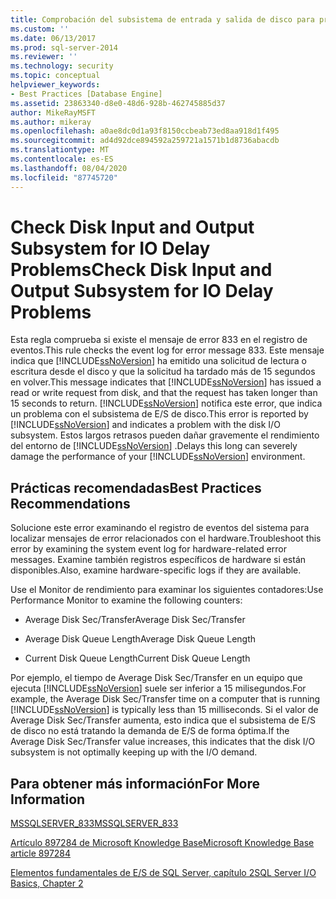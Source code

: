 ```yaml
---
title: Comprobación del subsistema de entrada y salida de disco para problemas de retraso de E/S | Microsoft Docs
ms.custom: ''
ms.date: 06/13/2017
ms.prod: sql-server-2014
ms.reviewer: ''
ms.technology: security
ms.topic: conceptual
helpviewer_keywords:
- Best Practices [Database Engine]
ms.assetid: 23863340-d8e0-48d6-928b-462745885d37
author: MikeRayMSFT
ms.author: mikeray
ms.openlocfilehash: a0ae8dc0d1a93f8150ccbeab73ed8aa918d1f495
ms.sourcegitcommit: ad4d92dce894592a259721a1571b1d8736abacdb
ms.translationtype: MT
ms.contentlocale: es-ES
ms.lasthandoff: 08/04/2020
ms.locfileid: "87745720"
---
```

# <a name="check-disk-input-and-output-subsystem-for-io-delay-problems"></a><span data-ttu-id="777a8-102">Check Disk Input and Output Subsystem for IO Delay Problems</span><span class="sxs-lookup"><span data-stu-id="777a8-102">Check Disk Input and Output Subsystem for IO Delay Problems</span></span>
  <span data-ttu-id="777a8-103">Esta regla comprueba si existe el mensaje de error 833 en el registro de eventos.</span><span class="sxs-lookup"><span data-stu-id="777a8-103">This rule checks the event log for error message 833.</span></span> <span data-ttu-id="777a8-104">Este mensaje indica que [!INCLUDE[ssNoVersion](../../includes/ssnoversion-md.md)] ha emitido una solicitud de lectura o escritura desde el disco y que la solicitud ha tardado más de 15 segundos en volver.</span><span class="sxs-lookup"><span data-stu-id="777a8-104">This message indicates that [!INCLUDE[ssNoVersion](../../includes/ssnoversion-md.md)] has issued a read or write request from disk, and that the request has taken longer than 15 seconds to return.</span></span> <span data-ttu-id="777a8-105">[!INCLUDE[ssNoVersion](../../includes/ssnoversion-md.md)] notifica este error, que indica un problema con el subsistema de E/S de disco.</span><span class="sxs-lookup"><span data-stu-id="777a8-105">This error is reported by [!INCLUDE[ssNoVersion](../../includes/ssnoversion-md.md)] and indicates a problem with the disk I/O subsystem.</span></span> <span data-ttu-id="777a8-106">Estos largos retrasos pueden dañar gravemente el rendimiento del entorno de [!INCLUDE[ssNoVersion](../../includes/ssnoversion-md.md)] .</span><span class="sxs-lookup"><span data-stu-id="777a8-106">Delays this long can severely damage the performance of your [!INCLUDE[ssNoVersion](../../includes/ssnoversion-md.md)] environment.</span></span>  
  
## <a name="best-practices-recommendations"></a><span data-ttu-id="777a8-107">Prácticas recomendadas</span><span class="sxs-lookup"><span data-stu-id="777a8-107">Best Practices Recommendations</span></span>  
 <span data-ttu-id="777a8-108">Solucione este error examinando el registro de eventos del sistema para localizar mensajes de error relacionados con el hardware.</span><span class="sxs-lookup"><span data-stu-id="777a8-108">Troubleshoot this error by examining the system event log for hardware-related error messages.</span></span> <span data-ttu-id="777a8-109">Examine también registros específicos de hardware si están disponibles.</span><span class="sxs-lookup"><span data-stu-id="777a8-109">Also, examine hardware-specific logs if they are available.</span></span>  
  
 <span data-ttu-id="777a8-110">Use el Monitor de rendimiento para examinar los siguientes contadores:</span><span class="sxs-lookup"><span data-stu-id="777a8-110">Use Performance Monitor to examine the following counters:</span></span>  
  
-   <span data-ttu-id="777a8-111">Average Disk Sec/Transfer</span><span class="sxs-lookup"><span data-stu-id="777a8-111">Average Disk Sec/Transfer</span></span>  
  
-   <span data-ttu-id="777a8-112">Average Disk Queue Length</span><span class="sxs-lookup"><span data-stu-id="777a8-112">Average Disk Queue Length</span></span>  
  
-   <span data-ttu-id="777a8-113">Current Disk Queue Length</span><span class="sxs-lookup"><span data-stu-id="777a8-113">Current Disk Queue Length</span></span>  
  
 <span data-ttu-id="777a8-114">Por ejemplo, el tiempo de Average Disk Sec/Transfer en un equipo que ejecuta [!INCLUDE[ssNoVersion](../../includes/ssnoversion-md.md)] suele ser inferior a 15 milisegundos.</span><span class="sxs-lookup"><span data-stu-id="777a8-114">For example, the Average Disk Sec/Transfer time on a computer that is running [!INCLUDE[ssNoVersion](../../includes/ssnoversion-md.md)] is typically less than 15 milliseconds.</span></span> <span data-ttu-id="777a8-115">Si el valor de Average Disk Sec/Transfer aumenta, esto indica que el subsistema de E/S de disco no está tratando la demanda de E/S de forma óptima.</span><span class="sxs-lookup"><span data-stu-id="777a8-115">If the Average Disk Sec/Transfer value increases, this indicates that the disk I/O subsystem is not optimally keeping up with the I/O demand.</span></span>  
  
## <a name="for-more-information"></a><span data-ttu-id="777a8-116">Para obtener más información</span><span class="sxs-lookup"><span data-stu-id="777a8-116">For More Information</span></span>  
 [<span data-ttu-id="777a8-117">MSSQLSERVER_833</span><span class="sxs-lookup"><span data-stu-id="777a8-117">MSSQLSERVER_833</span></span>](../errors-events/mssqlserver-833-database-engine-error.md)  
  
 [<span data-ttu-id="777a8-118">Artículo 897284 de Microsoft Knowledge Base</span><span class="sxs-lookup"><span data-stu-id="777a8-118">Microsoft Knowledge Base article 897284</span></span>](https://go.microsoft.com/fwlink/?linkid=117743)  
  
 <span data-ttu-id="777a8-119">[Elementos fundamentales de E/S de SQL Server, capítulo 2](/previous-versions/sql/sql-server-2005/administrator/cc917726(v=technet.10))</span><span class="sxs-lookup"><span data-stu-id="777a8-119">[SQL Server I/O Basics, Chapter 2](/previous-versions/sql/sql-server-2005/administrator/cc917726(v=technet.10))</span></span>  
  
  
